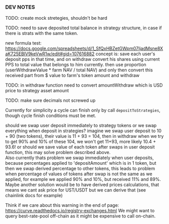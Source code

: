 
### DEV NOTES

TODO: create mock stretegies, shouldn't be hard

TODO: need to save deposited total balance in strategy structure, in case if there is strats with the same token.

new formula test:
https://docs.google.com/spreadsheets/d/1_SfQxHBZetGWpm07IjadMsne8XaK725EBlV9keVwR1w/edit#gid=107616882
concept is:
save each user's deposit pps in that time, and on withdraw convert his shares using current PPS to total value that belongs to him currently.
then use proportion (userWithdrawValue * farm NAV / total NAV)
and only then convert this received part from $ value to farm's token amount and withdraw


TODO: in withdraw function need to convert amountWithdraw which is USD price to strategy asset amount


TODO: make sure decimals not screwed up

Currently for simplicity a cycle can finish only by call `depositToStrategies`, though cycle finish conditions must be met.

should we swap user deposit immediately to strategy tokens or we swap everything when deposit in strategies?
imagine we swap user deposit to 10 + 90 (two tokens), their value is 11 + 93 = 104, then in withdraw when we try to get 90% and 10% of these 104, we won't get 11+93, more likely 10.4 + 93.6! 
or should we save value of each token after swaps in user deposit function, this may solve problem described above.    
Also currently thats problem we swap immediately when user deposits, because percentages applied to 'depositAmount' which is in 1 token, but then we swap derived percentage to other tokens, this leads to problem when percentage of values of tokens after swap is not the same as we applied, for example we applied 90% and 10%, but received 11% and 89%.
Maybe another solution would be to have derived prices calculations, that means we cant ask price for UST/USDT but we can derive that (see chainlink docs for example)

Think if we care about this warning in the end of page: https://curve.readthedocs.io/registry-exchanges.html
We might want to query best-rate-pool off-chain as it might be expensive to call on-chain.
